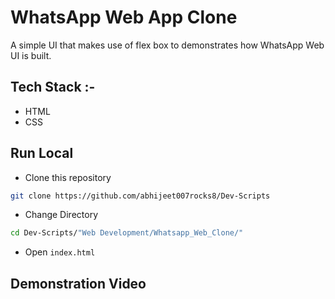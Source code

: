 # WhatsApp Web App Clone

A simple UI that makes use of flex box to demonstrates how WhatsApp Web UI is built.

## Tech Stack :-

- HTML
- CSS

## Run Local

* Clone this repository

```bash
git clone https://github.com/abhijeet007rocks8/Dev-Scripts
```

* Change Directory

```bash
cd Dev-Scripts/"Web Development/Whatsapp_Web_Clone/"
```

* Open `index.html`

## Demonstration Video

